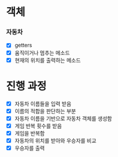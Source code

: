 # 객체

### 자동차

- [x] getters
- [x] 움직이거나 멈추는 메소드
- [x] 현재의 위치를 출력하는 메소드

# 진행 과정

- [x] 자동차 이름들을 입력 받음
- [x] 이름의 적합을 판단하는 부분
- [x] 자동차 이름을 기반으로 자동차 객체를 생성함
- [x] 게임 반복 횟수를 받음
- [x] 게임을 반복함
- [x] 자동차의 위치를 받아와 우승자를 비교
- [x] 우승자를 출력
